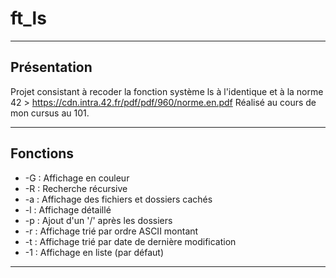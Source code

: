 # ft_ls

-----------

## Présentation

Projet consistant à recoder la fonction système ls à l'identique et à la norme 42 > https://cdn.intra.42.fr/pdf/pdf/960/norme.en.pdf
Réalisé au cours de mon cursus au 101.

-----------

## Fonctions

- -G  : Affichage en couleur
- -R  : Recherche récursive
- -a  : Affichage des fichiers et dossiers cachés
- -l  : Affichage détaillé
- -p  : Ajout d'un '/' après les dossiers
- -r  : Affichage trié par ordre ASCII montant
- -t  : Affichage trié par date de dernière modification
- -1  : Affichage en liste (par défaut)

-----------
